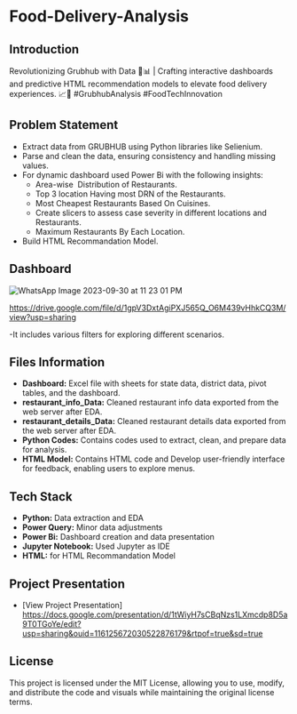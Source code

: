 # Food-Delivery-Analysis

## Introduction

Revolutionizing Grubhub with Data 🍔📊 | Crafting interactive dashboards and predictive HTML recommendation models to elevate food delivery experiences. 📈🚀 #GrubhubAnalysis #FoodTechInnovation

## Problem Statement
- Extract data from GRUBHUB using Python libraries like Selienium.
- Parse and clean the data, ensuring consistency and handling missing values.
- For dynamic dashboard used Power Bi with the following insights:
   - Area-wise  Distribution of Restaurants.
   - Top 3 location Having most DRN of the Restaurants.
   - Most Cheapest Restaurants Based On Cuisines.
   - Create slicers to assess case severity in different locations and Restaurants.
   - Maximum Restaurants By Each Location. 
- Build HTML Recommandation Model.


## Dashboard
![WhatsApp Image 2023-09-30 at 11 23 01 PM](https://github.com/ishita-goyal-019/Food-Delivery-Analysis/assets/145800141/76d9809e-2163-4a90-8e34-280da73455c7%20space.png)


https://drive.google.com/file/d/1gpV3DxtAgiPXJ565Q_O6M439vHhkCQ3M/view?usp=sharing
  
  -It includes various filters for exploring different scenarios.

## Files Information
- **Dashboard:** Excel file with sheets for state data, district data, pivot tables, and the dashboard.
- **restaurant_info_Data:** Cleaned restaurant info data exported from the web server after EDA.
- **restaurant_details_Data:** Cleaned restaurant details data exported from the web server after EDA.
- **Python Codes:** Contains codes used to extract, clean, and prepare data for analysis.
- **HTML Model:** Contains HTML code and Develop user-friendly interface for feedback, enabling users to explore menus.

## Tech Stack
- **Python:** Data extraction and EDA
- **Power Query:** Minor data adjustments
- **Power Bi:** Dashboard creation and data presentation
- **Jupyter Notebook:** Used Jupyter as IDE
- **HTML:** for HTML Recommandation Model

## Project Presentation
- [View Project Presentation]
  https://docs.google.com/presentation/d/1tWiyH7sCBqNzs1LXmcdp8D5a9T0TGoYe/edit?usp=sharing&ouid=116125672030522876179&rtpof=true&sd=true

## License
This project is licensed under the MIT License, allowing you to use, modify, and distribute the code and visuals while maintaining the original license terms.

  
